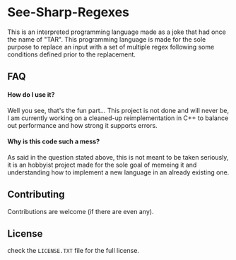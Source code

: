 
# See-Sharp-Regexes

This is an interpreted programming language made as a joke that had once the name of "TAR". This programming language is made for the sole purpose to replace an input with a set of multiple regex following some conditions defined prior to the replacement.


## FAQ

#### How do I use it?

Well you see, that's the fun part... This project is not done and will never be, I am currently working on a cleaned-up reimplementation in C++ to balance out performance and how strong it supports errors.

#### Why is this code such a mess?

As said in the question stated above, this is not meant to be taken seriously, it is an hobbyist project made for the sole goal of memeing it and understanding how to implement a new language in an already existing one.


## Contributing

Contributions are welcome (if there are even any).

## License

check the `LICENSE.TXT` file for the full license.

